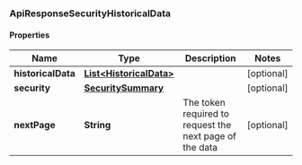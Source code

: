 
### ApiResponseSecurityHistoricalData

#### Properties
Name | Type | Description | Notes
------------ | ------------- | ------------- | -------------
**historicalData** | [**List&lt;HistoricalData&gt;**](HistoricalData.md) |  |  [optional]
**security** | [**SecuritySummary**](SecuritySummary.md) |  |  [optional]
**nextPage** | **String** | The token required to request the next page of the data |  [optional]



